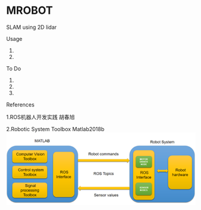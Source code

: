 # MROBOT 
SLAM using 2D lidar



Usage

1. 

2. 

To Do

1. 

2. 

3. 

References 

1.ROS机器人开发实践 胡春旭 

2.Robotic System Toolbox Matlab2018b
![MATLAB_ROS](https://github.com/lei01cao/MROBOT/blob/master/img/matlab-ros.png)
